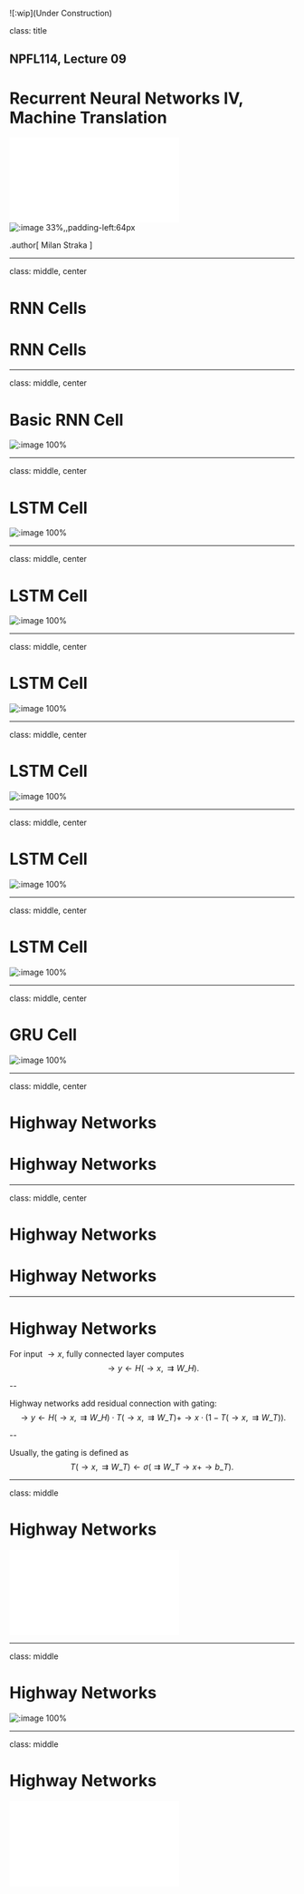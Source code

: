 ![:wip](Under Construction)

class: title
## NPFL114, Lecture 09

# Recurrent Neural Networks IV, Machine Translation

![:pdf 26%,,padding-right:64px](../res/mff.pdf)
![:image 33%,,padding-left:64px](../res/ufal.svg)

.author[
Milan Straka
]

---
class: middle, center
# RNN Cells

# RNN Cells

---
class: middle, center
# Basic RNN Cell

![:image 100%](LSTM3-SimpleRNN.png)

---
class: middle, center
# LSTM Cell

![:image 100%](LSTM3-chain.png)

---
class: middle, center
# LSTM Cell

![:image 100%](LSTM3-C-line.png)

---
class: middle, center
# LSTM Cell

![:image 100%](LSTM3-focus-i.png)

---
class: middle, center
# LSTM Cell

![:image 100%](LSTM3-focus-f.png)

---
class: middle, center
# LSTM Cell

![:image 100%](LSTM3-focus-C.png)

---
class: middle, center
# LSTM Cell

![:image 100%](LSTM3-focus-o.png)

---
class: middle, center
# GRU Cell

![:image 100%](LSTM3-var-GRU.png)

---
class: middle, center
# Highway Networks

# Highway Networks

---
class: middle, center
# Highway Networks

# Highway Networks

---
# Highway Networks

For input $→x$, fully connected layer computes
$$→y ← H(→x, ⇉W\_H).$$

--

Highway networks add residual connection with gating:
$$→y ← H(→x, ⇉W\_H) \cdot T(→x, ⇉W\_T) + →x \cdot (1 - T(→x, ⇉W\_T)).$$

--

Usually, the gating is defined as
$$T(→x, ⇉W\_T) ← σ(⇉W\_T →x + →b\_T).$$

---
class: middle
# Highway Networks

![:pdf 100%](highway_training.pdf)

---
class: middle
# Highway Networks

![:image 100%](highway_activations.jpg)

---
class: middle
# Highway Networks

![:pdf 100%](highway_leisoning.pdf)
